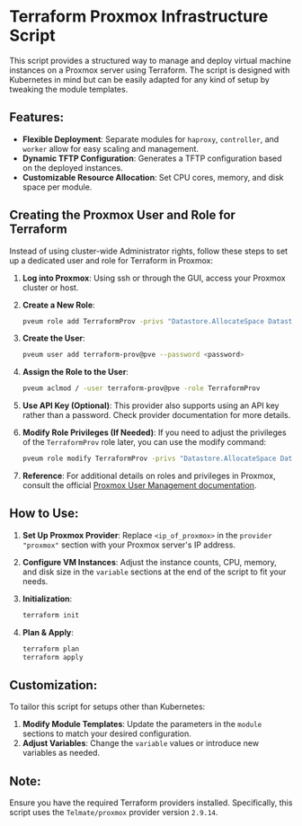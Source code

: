 # Terraform Proxmox Infrastructure Script

This script provides a structured way to manage and deploy virtual machine instances on a Proxmox server using Terraform. The script is designed with Kubernetes in mind but can be easily adapted for any kind of setup by tweaking the module templates.

## Features:

- **Flexible Deployment**: Separate modules for `haproxy`, `controller`, and `worker` allow for easy scaling and management.
- **Dynamic TFTP Configuration**: Generates a TFTP configuration based on the deployed instances.
- **Customizable Resource Allocation**: Set CPU cores, memory, and disk space per module.

## Creating the Proxmox User and Role for Terraform

Instead of using cluster-wide Administrator rights, follow these steps to set up a dedicated user and role for Terraform in Proxmox:

1. **Log into Proxmox**: Using ssh or through the GUI, access your Proxmox cluster or host.

2. **Create a New Role**: 
    ```bash
    pveum role add TerraformProv -privs "Datastore.AllocateSpace Datastore.Audit Pool.Allocate Sys.Audit Sys.Console Sys.Modify VM.Allocate VM.Audit VM.Clone VM.Config.CDROM VM.Config.Cloudinit VM.Config.CPU VM.Config.Disk VM.Config.HWType VM.Config.Memory VM.Config.Network VM.Config.Options VM.Migrate VM.Monitor VM.PowerMgmt"
    ```

3. **Create the User**:
    ```bash
    pveum user add terraform-prov@pve --password <password>
    ```

4. **Assign the Role to the User**:
    ```bash
    pveum aclmod / -user terraform-prov@pve -role TerraformProv
    ```

5. **Use API Key (Optional)**: This provider also supports using an API key rather than a password. Check provider documentation for more details.

6. **Modify Role Privileges (If Needed)**: If you need to adjust the privileges of the `TerraformProv` role later, you can use the modify command:
    ```bash
    pveum role modify TerraformProv -privs "Datastore.AllocateSpace Datastore.Audit Pool.Allocate Sys.Audit Sys.Console Sys.Modify VM.Allocate VM.Audit VM.Clone VM.Config.CDROM VM.Config.Cloudinit VM.Config.CPU VM.Config.Disk VM.Config.HWType VM.Config.Memory VM.Config.Network VM.Config.Options VM.Migrate VM.Monitor VM.PowerMgmt"
    ```

7. **Reference**: For additional details on roles and privileges in Proxmox, consult the official [Proxmox User Management documentation](https://pve.proxmox.com/wiki/User_Management).



## How to Use:

1. **Set Up Proxmox Provider**:
    Replace `<ip_of_proxmox>` in the `provider "proxmox"` section with your Proxmox server's IP address.

2. **Configure VM Instances**:
    Adjust the instance counts, CPU, memory, and disk size in the `variable` sections at the end of the script to fit your needs.

3. **Initialization**:
    ```bash
    terraform init
    ```

4. **Plan & Apply**:
    ```bash
    terraform plan
    terraform apply
    ```

## Customization:

To tailor this script for setups other than Kubernetes:

1. **Modify Module Templates**: Update the parameters in the `module` sections to match your desired configuration.
2. **Adjust Variables**: Change the `variable` values or introduce new variables as needed.

## Note:
Ensure you have the required Terraform providers installed. Specifically, this script uses the `Telmate/proxmox` provider version `2.9.14`.
